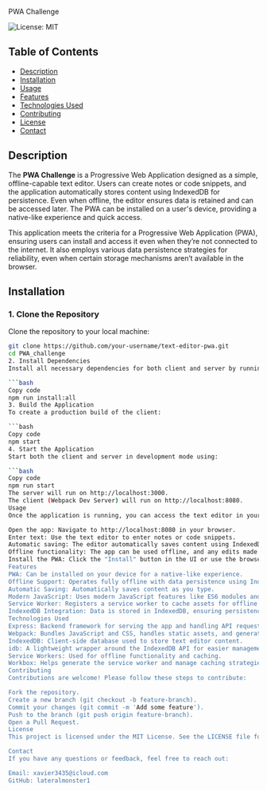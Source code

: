 PWA Challenge

![License: MIT](https://img.shields.io/badge/License-MIT-green.svg)

## Table of Contents
- [Description](#description)
- [Installation](#installation)
- [Usage](#usage)
- [Features](#features)
- [Technologies Used](#technologies-used)
- [Contributing](#contributing)
- [License](#license)
- [Contact](#contact)

## Description
The **PWA Challenge** is a Progressive Web Application designed as a simple, offline-capable text editor. Users can create notes or code snippets, and the application automatically stores content using IndexedDB for persistence. Even when offline, the editor ensures data is retained and can be accessed later. The PWA can be installed on a user's device, providing a native-like experience and quick access.

This application meets the criteria for a Progressive Web Application (PWA), ensuring users can install and access it even when they’re not connected to the internet. It also employs various data persistence strategies for reliability, even when certain storage mechanisms aren’t available in the browser.

## Installation

### 1. Clone the Repository
Clone the repository to your local machine:

```bash
git clone https://github.com/your-username/text-editor-pwa.git
cd PWA_challenge
2. Install Dependencies
Install all necessary dependencies for both client and server by running the following from the project root:

```bash
Copy code
npm run install:all
3. Build the Application
To create a production build of the client:

```bash
Copy code
npm start
4. Start the Application
Start both the client and server in development mode using:

```bash
Copy code
npm run start
The server will run on http://localhost:3000.
The client (Webpack Dev Server) will run on http://localhost:8080.
Usage
Once the application is running, you can access the text editor in your browser:

Open the app: Navigate to http://localhost:8080 in your browser.
Enter text: Use the text editor to enter notes or code snippets.
Automatic saving: The editor automatically saves content using IndexedDB.
Offline functionality: The app can be used offline, and any edits made will be saved and accessible when you go back online.
Install the PWA: Click the "Install" button in the UI or use the browser's install prompt to install the web app on your device.
Features
PWA: Can be installed on your device for a native-like experience.
Offline Support: Operates fully offline with data persistence using IndexedDB.
Automatic Saving: Automatically saves content as you type.
Modern JavaScript: Uses modern JavaScript features like ES6 modules and async functions.
Service Worker: Registers a service worker to cache assets for offline use.
IndexedDB Integration: Data is stored in IndexedDB, ensuring persistence even if the app is closed or offline.
Technologies Used
Express: Backend framework for serving the app and handling API requests.
Webpack: Bundles JavaScript and CSS, handles static assets, and generates service workers.
IndexedDB: Client-side database used to store text editor content.
idb: A lightweight wrapper around the IndexedDB API for easier management.
Service Workers: Used for offline functionality and caching.
Workbox: Helps generate the service worker and manage caching strategies.
Contributing
Contributions are welcome! Please follow these steps to contribute:

Fork the repository.
Create a new branch (git checkout -b feature-branch).
Commit your changes (git commit -m 'Add some feature').
Push to the branch (git push origin feature-branch).
Open a Pull Request.
License
This project is licensed under the MIT License. See the LICENSE file for details.

Contact
If you have any questions or feedback, feel free to reach out:

Email: xavier3435@icloud.com
GitHub: lateralmonster1
